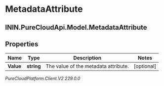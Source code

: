 # MetadataAttribute

## ININ.PureCloudApi.Model.MetadataAttribute

## Properties

|Name | Type | Description | Notes|
|------------ | ------------- | ------------- | -------------|
| **Value** | **string** | The value of the metadata attribute. | [optional] |



_PureCloudPlatform.Client.V2 229.0.0_
